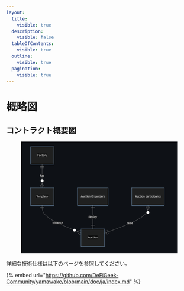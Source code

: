 ```yaml
---
layout:
  title:
    visible: true
  description:
    visible: false
  tableOfContents:
    visible: true
  outline:
    visible: true
  pagination:
    visible: true
---
```


# 概略図

## コントラクト概要図

<figure><img src="../../../.gitbook/assets/image (1) (1) (1) (1).png" alt=""><figcaption></figcaption></figure>

詳細な技術仕様は以下のページを参照してください。

{% embed url="https://github.com/DeFiGeek-Community/yamawake/blob/main/doc/ja/index.md" %}
